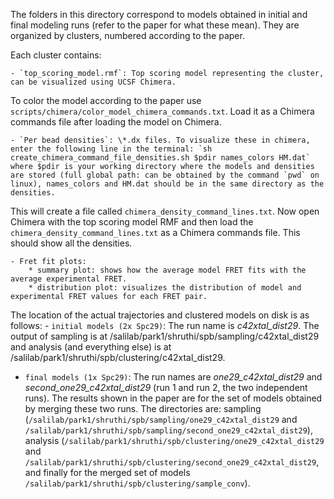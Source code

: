 The folders in this directory correspond to models obtained in initial and final modeling runs (refer to the paper for what these mean). 
They are organized by clusters, numbered according to the paper.

Each cluster contains:

    - `top_scoring_model.rmf`: Top scoring model representing the cluster, can be visualized using UCSF Chimera. 
To color the model according to the paper use `scripts/chimera/color_model_chimera_commands.txt`. Load it as a Chimera commands file after loading the model on Chimera.

    - `Per bead densities`: \*.dx files. To visualize these in chimera, enter the following line in the terminal: `sh create_chimera_command_file_densities.sh $pdir names_colors HM.dat` where $pdir is your working directory where the models and densities are stored (full global path: can be obtained by the command `pwd` on linux), names_colors and HM.dat should be in the same directory as the densities. 
This will create a file called `chimera_density_command_lines.txt`. Now open Chimera with the top scoring model RMF and then load the `chimera_density_command_lines.txt` as a Chimera commands file. This should show all the densities.

    - Fret fit plots: 
        * summary plot: shows how the average model FRET fits with the average experimental FRET.
        * distribution plot: visualizes the distribution of model and experimental FRET values for each FRET pair. 

The location of the actual trajectories and clustered models on disk is as follows:
    - `initial models (2x Spc29)`: The run name is *c42xtal_dist29*. The output of sampling is at /salilab/park1/shruthi/spb/sampling/c42xtal\_dist29 and analysis (and everything else) is at /salilab/park1/shruthi/spb/clustering/c42xtal\_dist29.

- `final models (1x Spc29)`: The run names are *one29_c42xtal_dist29* and *second_one29_c42xtal_dist29* (run 1 and run 2, the two independent runs). The results shown in the paper are for the set of models obtained by merging these two runs. The directories are: sampling (`/salilab/park1/shruthi/spb/sampling/one29_c42xtal_dist29` and `/salilab/park1/shruthi/spb/sampling/second_one29_c42xtal_dist29`), analysis (`/salilab/park1/shruthi/spb/clustering/one29_c42xtal_dist29` and `/salilab/park1/shruthi/spb/clustering/second_one29_c42xtal_dist29`, and finally for the merged set of models `/salilab/park1/shruthi/spb/clustering/sample_conv`). 








